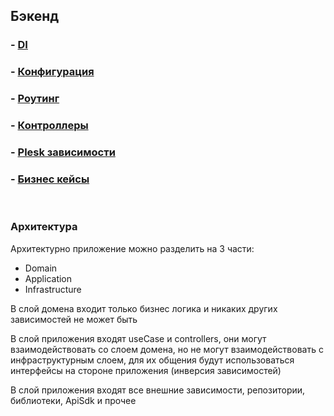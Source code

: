 
## Бэкенд

### - [DI](DI.md)
### - [Конфигурация](CONFIG.md)
### - [Роутинг](ROUTING.md)
### - [Контроллеры](CONTROLLERS.md)
### - [Plesk зависимости](PLESK-DEPENDENCE.md)
### - [Бизнес кейсы](USECASES.md)
<br>

### Архитектура
Архитектурно приложение можно разделить на 3 части:
- Domain
- Application
- Infrastructure

В слой домена входит только бизнес логика и никаких других зависимостей не может быть

В слой приложения входят useCase и controllers, они могут взаимодействовать со слоем домена, но не могут взаимодействовать с инфраструктурным слоем, для их общения будут использоваться интерфейсы на стороне приложения (инверсия зависимостей)

В слой приложения входят все внешние зависимости, репозитории, библиотеки, ApiSdk и прочее

